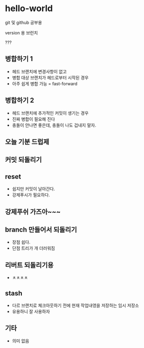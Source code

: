 # hello-world
git 및 github 공부용


version 용 브런치

???

## 병합하기 1
- 헤드 브랜치에 변경사항이 없고
- 병합 대상 브랜치가 헤드로부터 시작된 경우
- 아주 쉽게 병합 가능 = fast-forward


## 병합하기 2
- 헤드 브랜치에 추가적인 커밋이 생기는 경우
- 진짜 병합이 필요해 진다
- 충돌이 안나면 좋은데, 충돌이 나도 겁내지 말자.


## 오늘 기분 드럽제

## 커밋 되돌리기

## reset
- 쉽지만 커밋이 날아간다.
- 강제푸시가 필요하다.

## 강제푸쉬 가즈아~~~

## branch 만들어서 되돌리기

- 장점 쉽다. 
- 단점 트리가 개 더러워짐

## 리버트 되돌리기용
- ㅊㅊㅊㅊ

## stash

- 다르 브랜치로 체크아웃하기 전에 현재 작업내영을 저장하는 임시 저장소
- 유용하니 잘 사용하자

## 기타 
- 의미 없음